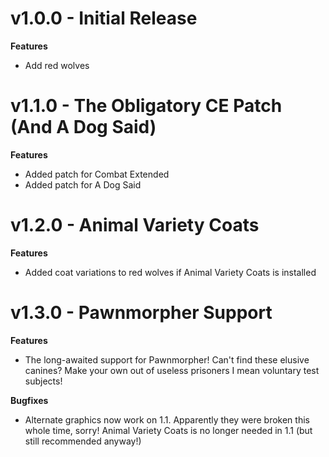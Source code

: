 # v1.0.0 - Initial Release
**Features**
- Add red wolves


# v1.1.0 - The Obligatory CE Patch (And A Dog Said)
**Features**
- Added patch for Combat Extended
- Added patch for A Dog Said


# v1.2.0 - Animal Variety Coats
**Features**
- Added coat variations to red wolves if Animal Variety Coats is installed


# v1.3.0 - Pawnmorpher Support
**Features**
- The long-awaited support for Pawnmorpher!  Can't find these elusive canines?  Make your own out of useless prisoners I mean voluntary test subjects!

**Bugfixes**
- Alternate graphics now work on 1.1.  Apparently they were broken this whole time, sorry!
  Animal Variety Coats is no longer needed in 1.1 (but still recommended anyway!)
